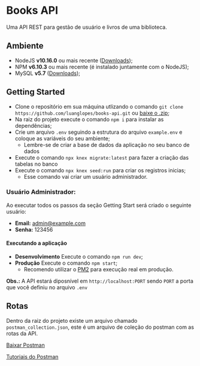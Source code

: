 # Books API

Uma API REST para gestão de usuário e livros de uma biblioteca.

## Ambiente

- NodeJS **v10.16.0** ou mais recente ([Downloads](https://nodejs.org/));
- NPM **v6.10.3** ou mais recente (é instalado juntamente com o NodeJS);
- MySQL **v5.7** ([Downloads](https://dev.mysql.com/downloads/mysql/));

## Getting Started

- Clone o repositório em sua máquina utlizando o comando `git clone https://github.com/luanglopes/books-api.git` ou [baixe o .zip](https://github.com/luanglopes/books-api/archive/master.zip);
- Na raiz do projeto execute o comando `npm i` para instalar as dependências;
- Crie um arquivo `.env` seguindo a estrutura do arquivo `example.env` e coloque as variáveis do seu ambiente;
  - Lembre-se de criar a base de dados da aplicação no seu banco de dados
- Execute o comando `npx knex migrate:latest` para fazer a criação das tabelas no banco
- Execute o comando `npx knex seed:run` para criar os registros inicias;
  - Esse comando vai criar um usuário administrador.

### Usuário Administrador:

Ao executar todos os passos da seção Getting Start será criado o seguinte usuário:

- **Email:** admin@example.com
- **Senha:** 123456

#### Executando a aplicação

- **Desenvolvimento** Execute o comando `npm run dev`;
- **Produção** Execute o comando `npm start`;
  - Recomendo utilizar o [PM2](https://pm2.keymetrics.io/) para execução real em produção.

**Obs.:** A API estará diposnível em `http://localhost:PORT` sendo `PORT` a porta que você definiu no arquivo `.env`

## Rotas

Dentro da raiz do projeto existe um arquivo chamado `postman_collection.json`, este é um arquivo de coleção do postman com as rotas da API.

[Baixar Postman](https://www.getpostman.com/downloads/)

[Tutoriais do Postman](https://www.getpostman.com/resources/videos-tutorials/)
